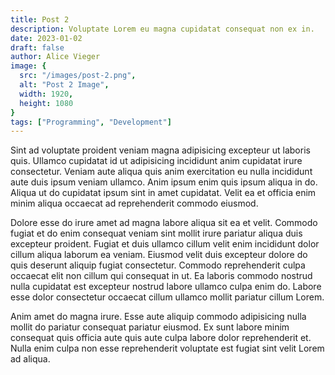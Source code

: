 ```yaml
---
title: Post 2
description: Voluptate Lorem eu magna cupidatat consequat non ex in.
date: 2023-01-02
draft: false
author: Alice Vieger
image: {
  src: "/images/post-2.png",
  alt: "Post 2 Image",
  width: 1920,
  height: 1080
}
tags: ["Programming", "Development"]
---
```


Sint ad voluptate proident veniam magna adipisicing excepteur ut laboris quis. Ullamco cupidatat id ut adipisicing incididunt anim cupidatat irure consectetur. Veniam aute aliqua quis anim exercitation eu nulla incididunt aute duis ipsum veniam ullamco. Anim ipsum enim quis ipsum aliqua in do. Aliqua ut do cupidatat ipsum sint in amet cupidatat. Velit ea et officia enim minim aliqua occaecat ad reprehenderit commodo eiusmod.

Dolore esse do irure amet ad magna labore aliqua sit ea et velit. Commodo fugiat et do enim consequat veniam sint mollit irure pariatur aliqua duis excepteur proident. Fugiat et duis ullamco cillum velit enim incididunt dolor cillum aliqua laborum ea veniam. Eiusmod velit duis excepteur dolore do quis deserunt aliquip fugiat consectetur. Commodo reprehenderit culpa occaecat elit non cillum qui consequat in ut. Ea laboris commodo nostrud nulla cupidatat est excepteur nostrud labore ullamco culpa enim do. Labore esse dolor consectetur occaecat cillum ullamco mollit pariatur cillum Lorem.

Anim amet do magna irure. Esse aute aliquip commodo adipisicing nulla mollit do pariatur consequat pariatur eiusmod. Ex sunt labore minim consequat quis officia aute quis aute culpa labore dolor reprehenderit et. Nulla enim culpa non esse reprehenderit voluptate est fugiat sint velit Lorem ad aliqua.